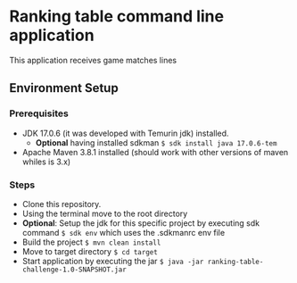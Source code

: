 # Ranking table command line application

This application receives game matches lines

## Environment Setup

### Prerequisites
* JDK 17.0.6 (it was developed with Temurin jdk) installed. 
    * **Optional** having installed sdkman ```$ sdk install java 17.0.6-tem``` 
* Apache Maven 3.8.1 installed (should work with other versions of maven whiles is 3.x)

### Steps
* Clone this repository.
* Using the terminal move to the root directory
* **Optional**: Setup the jdk for this specific project by executing sdk command ```$ sdk env``` which uses the .sdkmanrc env file
* Build the project ```$ mvn clean install```
* Move to target directory ```$ cd target```
* Start application by executing the jar ```$ java -jar ranking-table-challenge-1.0-SNAPSHOT.jar```